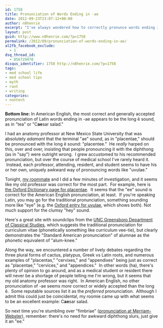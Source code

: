 ```yaml
---
id: 1758
title: Pronunciation of Words Ending in -ae
date: 2012-09-23T23:07:12+00:00
author: n8henrie
excerpt: "I've always wondered how to correctly pronunce words ending in -ae, such as placentae and alumnae... so I looked it up.  Here's what I found."
layout: post
guid: http://www.n8henrie.com/?p=1758
permalink: /2012/09/pronunciation-of-words-ending-in-ae/
al2fb_facebook_exclude:
  - 1
dsq_thread_id:
  - 856729470
disqus_identifier: 1758 http://n8henrie.com/?p=1758
tags:
- med school life
- med school tips
- myth
- rant
- writing
categories:
- nontech
---
```

**Bottom line:** In American English, the most correct and generally accepted pronunciation of Latin words ending in -ae appears to be the long ē sound, as in "tea" or "C**ae**sar salad."
  
<!--more-->


  
I had an anatomy professor at New Mexico State University that was absolutely _adamant_ that the terminal "ae" sound, as in "placentae," should be pronounced with the long ē sound: "placentee."  He _really_ harped on this, over and over, insisting that people pronouncing it with the diphthong (as in "say") were outright wrong.  I grew accustomed to his recommended pronunciation, but over the course of medical school I've rarely heard it.  Instead, each professor, attending, resident, and student seems to have his or her own, uniquely awkward way of pronouncing words like "uvulae."

Tonight, <a href="http://twitter.com/giggirock" target="_blank">my roommate</a> and I did a few minutes of investigation, and it seems like my old professor was correct for the most part.  For example, here is <a href="http://oxforddictionaries.com/definition/american_english/placenta?region=us&q=placentae" target="_blank">the Oxford Dictionary page for placentae</a>.  It seems that the "ee" sound is correct for the American English pronunciation, at least.  If you're speaking Latin, you may go for the traditional pronunciation, something sounding more like "eye" (e.g. the <a href="http://oxforddictionaries.com/definition/american_english/uvula?region=us&q=uvulae" target="_blank">Oxford entry for uvulae</a>, which shows both). Not much support for the clumsy "hey" sound.

Here's a great site with soundclips from the <a href="http://www.uncg.edu/cla/pronounce.html" target="_blank">UNC Greensboro Department of Classical Studies</a>, which suggests the traditional pronunciation for curriculum vitae (phonetically something like curriculum vee-tie), but clearly demonstrates the "Standard American pronunciation" of alumnae as the phonetic equivalent of "alum-knee."

Along the way, we encountered a number of lively debates regarding the three plural forms of cactus, platypus, Greek vs Latin roots, and numerous examples of "placentas," "cervixes," and "appendixes" being just as correct as "placentae," "cervices," and "appendices."  In other words (ha), there's plenty of opinion to go around, and as a medical student or resident there will never be a shortage of people telling me I'm wrong, but it seems that my old anatomy professor was right.  In American English, no other pronunciation of -ae seems _more_ correct or widely accepted than the long ē.  Some reputable sources list it as the _preferred_ pronunciation.  Although I admit this could just be coincidental, my roomie came up with what seems to be an excellent example: C**ae**sar salad.

So next time you're stumbling over "fimbriae" (<a href="http://www.merriam-webster.com/dictionary/fimbriae" target="_blank">pronunciation at Merriam-Webster</a>), remember: there's no need for awkward diphthong slurs, just give it an "ee."